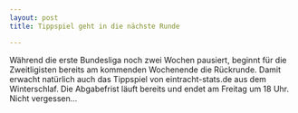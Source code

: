```yaml
---
layout: post
title: Tippspiel geht in die nächste Runde

---
```


Während die erste Bundesliga noch zwei Wochen pausiert, beginnt für die Zweitligisten bereits am kommenden Wochenende die Rückrunde. Damit erwacht natürlich auch das Tippspiel von eintracht-stats.de aus dem Winterschlaf. Die Abgabefrist läuft bereits und endet am Freitag um 18 Uhr. Nicht vergessen...


